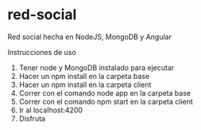 # red-social
Red social hecha en NodeJS, MongoDB y Angular

Instrucciones de uso

1) Tener node y MongoDB instalado para ejecutar
2) Hacer un npm install en la carpeta base
3) Hacer un npm install en la carpeta client
4) Correr con el comando node app en la carpeta base
5) Correr con el comando npm start en la carpeta client
6) Ir al localhost:4200
7) Disfruta
